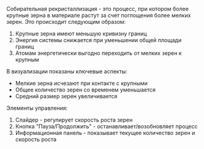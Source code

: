 Собирательная рекристаллизация - это процесс, при котором более крупные зерна в материале растут за счет поглощения более мелких зерен. Это происходит следующим образом:

1. Крупные зерна имеют меньшую кривизну границ
2. Энергия системы снижается при уменьшении общей площади границ
3. Атомам энергетически выгодно переходить от мелких зерен к крупным

В визуализации показаны ключевые аспекты:
- Мелкие зерна исчезают при контакте с крупными
- Общее количество зерен со временем уменьшается
- Средний размер зерен увеличивается

Элементы управления:
1. Слайдер - регулирует скорость роста зерен
2. Кнопка "Пауза/Продолжить" - останавливает/возобновляет процесс
3. Информационная панель - показывает текущее количество зерен и скорость роста
